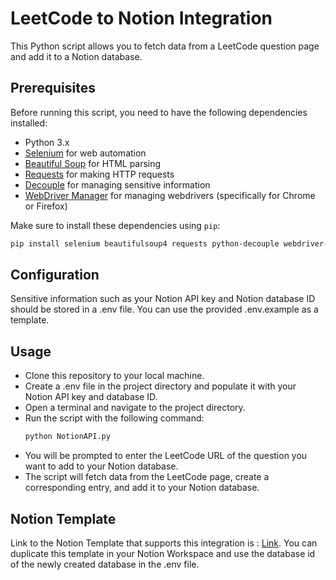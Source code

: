 # LeetCode to Notion Integration

This Python script allows you to fetch data from a LeetCode question page and add it to a Notion database.

## Prerequisites

Before running this script, you need to have the following dependencies installed:

- Python 3.x
- [Selenium](https://pypi.org/project/selenium/) for web automation
- [Beautiful Soup](https://pypi.org/project/beautifulsoup4/) for HTML parsing
- [Requests](https://pypi.org/project/requests/) for making HTTP requests
- [Decouple](https://pypi.org/project/python-decouple/) for managing sensitive information
- [WebDriver Manager](https://pypi.org/project/webdriver-manager/) for managing webdrivers (specifically for Chrome or Firefox)

Make sure to install these dependencies using `pip`:

```bash
pip install selenium beautifulsoup4 requests python-decouple webdriver-manager
```
## Configuration
Sensitive information such as your Notion API key and Notion database ID should be stored in a .env file. You can use the provided .env.example as a template.

## Usage
<ul>
<li>
Clone this repository to your local machine.  
</li>
<li>
Create a .env file in the project directory and populate it with your Notion API key and database ID.  
</li>
<li>
Open a terminal and navigate to the project directory.
</li>
<li>
Run the script with the following command:
</li>
  
```bash
python NotionAPI.py
```
<li>
You will be prompted to enter the LeetCode URL of the question you want to add to your Notion database.
</li>  
<li>
The script will fetch data from the LeetCode page, create a corresponding entry, and add it to your Notion database.
</li>
</ul>


## Notion Template 
Link to the Notion Template that supports this integration is : [Link](https://zenith-basket-b25.notion.site/LeetCode-ea8fb421d4444d528fdb71ada057c844). You can duplicate this template in your Notion Workspace and use the database id of the newly created database in the .env file.
